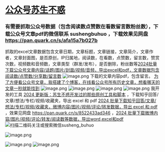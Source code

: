 # [公众号苏生不惑](https://mp.weixin.qq.com/s/AW58m6TZGBBZLm-ScnuvGw)
### 有需要抓取公众号数据（包含阅读数点赞数在看数留言数粉丝数），下载公众号文章pdf的微信联系 sushengbuhuo ，下载效果见网盘 https://pan.quark.cn/s/afa15a7b027b

抓取的excel文章数据包含文章日期，文章标题，文章链接，文章简介，文章作者，文章封面图，是否原创，IP归属地，阅读数，在看数，点赞数，留言数，赞赏次数，视频数和音频数，文章类型（群发/发布），是否删除，粉丝数等[2024批量下载公众号文章内容/话题/图片/封面/视频/音频，导出excel和pdf，文章数据包含阅读数/点赞数/分享数/留言数](https://mp.weixin.qq.com/s/1FaMgRWltnmVoFA4x7gmxA)
![image.png](https://upload-images.jianshu.io/upload_images/23152173-154f04735fb1726d.png?imageMogr2/auto-orient/strip%7CimageView2/2/w/1240)
下载的文章内容pdf，包含留言。 [为了方便看公众号文章，我搭建了个博客，在线看公众号所有历史文章，想看哪天的文章一秒就能找到](https://mp.weixin.qq.com/s/k9R0zfQWMALYyIX17yVnZg)
![image.png](https://upload-images.jianshu.io/upload_images/23152173-2543d4b70ffe2ac3.png?imageMogr2/auto-orient/strip%7CimageView2/2/w/1240)
![image.png](https://upload-images.jianshu.io/upload_images/23152173-2cd00b67c7929f77.png?imageMogr2/auto-orient/strip%7CimageView2/2/w/1240)
![image.png](https://upload-images.jianshu.io/upload_images/23152173-63763cd2d38748ea.png?imageMogr2/auto-orient/strip%7CimageView2/2/w/1240)
![image.png](https://upload-images.jianshu.io/upload_images/23152173-4948ed1c96f79ec2.png?imageMogr2/auto-orient/strip%7CimageView2/2/w/1240)
我开发的工具 [2024 更新版：苏生不惑开发过的那些原创工具和脚本](https://mp.weixin.qq.com/s/3FITW3SXv8JGBkYD8SsW_g) ，下载知乎回答/文章/想法/专栏/视频/收藏夹，导出 excel 和 pdf [2024 批量下载知乎回答/文章/想法/专栏/视频/收藏夹，微博内容/图片/视频/评论/转发数据，导出 excel 和 pdf](https://mp.weixin.qq.com/s/RYTpVyOCabG-Ztbeiocp1g)  ，效果见网盘 https://pan.quark.cn/s/8522433ad346 ，[2024 批量下载微博内容/图片/视频/评论/转发/阅读数等数据，导出word,excel和pdf](https://mp.weixin.qq.com/s/P75bqqac3Iy3sFJY-rilyA)
![扫描二维码关注或搜索微信susheng_buhuo](https://upload-images.jianshu.io/upload_images/23152173-61c280d775baf3e6.png?imageMogr2/auto-orient/strip%7CimageView2/2/w/1240)

![image.png](https://upload-images.jianshu.io/upload_images/23152173-ceed19e73fd726b5.png?imageMogr2/auto-orient/strip%7CimageView2/2/w/1240)


 ![image.png](https://upload-images.jianshu.io/upload_images/23152173-49630c783a8b1a73.png?imageMogr2/auto-orient/strip%7CimageView2/2/w/1240)
![image.png](https://upload-images.jianshu.io/upload_images/23152173-4eb0e8de96495054.png?imageMogr2/auto-orient/strip%7CimageView2/2/w/1240)

